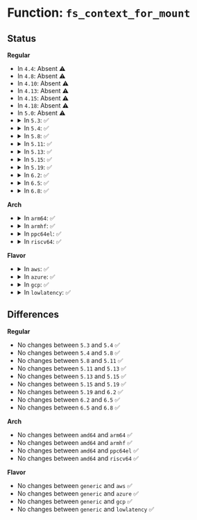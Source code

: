 # Function: <code>fs_context_for_mount</code>

## Status
<b>Regular</b>
<ul>
<li>
In <code>4.4</code>: Absent ⚠️
</li>
<li>
In <code>4.8</code>: Absent ⚠️
</li>
<li>
In <code>4.10</code>: Absent ⚠️
</li>
<li>
In <code>4.13</code>: Absent ⚠️
</li>
<li>
In <code>4.15</code>: Absent ⚠️
</li>
<li>
In <code>4.18</code>: Absent ⚠️
</li>
<li>
In <code>5.0</code>: Absent ⚠️
</li>
<li>
<details>
<summary>In <code>5.3</code>: ✅</summary>

```c
struct fs_context *fs_context_for_mount(struct file_system_type *fs_type, unsigned int sb_flags);
```

**Collision:** Unique Global

**Inline:** No

**Transformation:** False

**Instances:**

```
In fs/fs_context.c (ffffffff8130ac50)
Location: fs/fs_context.c:306
Inline: False
Direct callers:
  - fs/namespace.c:do_mount
  - fs/namespace.c:do_mount
  - fs/namespace.c:do_mount
  - fs/fsopen.c:__ia32_sys_fsopen
  - fs/fsopen.c:__x64_sys_fsopen
  - fs/proc/root.c:pid_ns_prepare_proc
  - fs/hugetlbfs/inode.c:init_hugetlbfs_fs
  - ipc/mqueue.c:mq_create_mount
```
**Symbols:**

```
ffffffff8130ac50-ffffffff8130ac69: fs_context_for_mount (STB_GLOBAL)
```
</details>
</li>
<li>
<details>
<summary>In <code>5.4</code>: ✅</summary>

```c
struct fs_context *fs_context_for_mount(struct file_system_type *fs_type, unsigned int sb_flags);
```

**Collision:** Unique Global

**Inline:** No

**Transformation:** False

**Instances:**

```
In fs/fs_context.c (ffffffff8131dc30)
Location: fs/fs_context.c:304
Inline: False
Direct callers:
  - fs/namespace.c:do_mount
  - fs/namespace.c:do_mount
  - fs/fsopen.c:__ia32_sys_fsopen
  - fs/fsopen.c:__x64_sys_fsopen
  - fs/proc/root.c:pid_ns_prepare_proc
  - fs/hugetlbfs/inode.c:mount_one_hugetlbfs
  - ipc/mqueue.c:mq_create_mount
```
**Symbols:**

```
ffffffff8131dc30-ffffffff8131dc49: fs_context_for_mount (STB_GLOBAL)
```
</details>
</li>
<li>
<details>
<summary>In <code>5.8</code>: ✅</summary>

```c
struct fs_context *fs_context_for_mount(struct file_system_type *fs_type, unsigned int sb_flags);
```

**Collision:** Unique Global

**Inline:** No

**Transformation:** False

**Instances:**

```
In fs/fs_context.c (ffffffff813579f0)
Location: fs/fs_context.c:278
Inline: False
Direct callers:
  - fs/namespace.c:do_new_mount
  - fs/namespace.c:do_new_mount
  - fs/fsopen.c:__ia32_sys_fsopen
  - fs/fsopen.c:__x64_sys_fsopen
  - fs/hugetlbfs/inode.c:mount_one_hugetlbfs
  - ipc/mqueue.c:mq_init_ns
```
**Symbols:**

```
ffffffff813579f0-ffffffff81357a09: fs_context_for_mount (STB_GLOBAL)
```
</details>
</li>
<li>
<details>
<summary>In <code>5.11</code>: ✅</summary>

```c
struct fs_context *fs_context_for_mount(struct file_system_type *fs_type, unsigned int sb_flags);
```

**Collision:** Unique Global

**Inline:** No

**Transformation:** False

**Instances:**

```
In fs/fs_context.c (ffffffff813644e0)
Location: fs/fs_context.c:278
Inline: False
Direct callers:
  - fs/namespace.c:do_new_mount
  - fs/namespace.c:do_new_mount
  - fs/fsopen.c:__ia32_sys_fsopen
  - fs/fsopen.c:__x64_sys_fsopen
  - fs/hugetlbfs/inode.c:mount_one_hugetlbfs
  - ipc/mqueue.c:mq_init_ns
```
**Symbols:**

```
ffffffff813644e0-ffffffff813644f9: fs_context_for_mount (STB_GLOBAL)
```
</details>
</li>
<li>
<details>
<summary>In <code>5.13</code>: ✅</summary>

```c
struct fs_context *fs_context_for_mount(struct file_system_type *fs_type, unsigned int sb_flags);
```

**Collision:** Unique Global

**Inline:** No

**Transformation:** False

**Instances:**

```
In fs/fs_context.c (ffffffff8136af40)
Location: fs/fs_context.c:278
Inline: False
Direct callers:
  - fs/namespace.c:do_new_mount
  - fs/namespace.c:do_new_mount
  - fs/fsopen.c:__ia32_sys_fsopen
  - fs/fsopen.c:__x64_sys_fsopen
  - fs/hugetlbfs/inode.c:mount_one_hugetlbfs
  - ipc/mqueue.c:mq_init_ns
```
**Symbols:**

```
ffffffff8136af40-ffffffff8136af59: fs_context_for_mount (STB_GLOBAL)
```
</details>
</li>
<li>
<details>
<summary>In <code>5.15</code>: ✅</summary>

```c
struct fs_context *fs_context_for_mount(struct file_system_type *fs_type, unsigned int sb_flags);
```

**Collision:** Unique Global

**Inline:** No

**Transformation:** False

**Instances:**

```
In fs/fs_context.c (ffffffff813b9c00)
Location: fs/fs_context.c:301
Inline: False
Direct callers:
  - fs/namespace.c:do_new_mount
  - fs/namespace.c:do_new_mount
  - fs/fsopen.c:__ia32_sys_fsopen
  - fs/fsopen.c:__x64_sys_fsopen
  - fs/hugetlbfs/inode.c:mount_one_hugetlbfs
  - ipc/mqueue.c:mq_init_ns
```
**Symbols:**

```
ffffffff813b9c00-ffffffff813b9c19: fs_context_for_mount (STB_GLOBAL)
```
</details>
</li>
<li>
<details>
<summary>In <code>5.19</code>: ✅</summary>

```c
struct fs_context *fs_context_for_mount(struct file_system_type *fs_type, unsigned int sb_flags);
```

**Collision:** Unique Global

**Inline:** No

**Transformation:** False

**Instances:**

```
In fs/fs_context.c (ffffffff8143f6b0)
Location: fs/fs_context.c:301
Inline: False
Direct callers:
  - fs/namespace.c:do_new_mount
  - fs/namespace.c:do_new_mount
  - fs/fsopen.c:__ia32_sys_fsopen
  - fs/fsopen.c:__x64_sys_fsopen
  - fs/hugetlbfs/inode.c:mount_one_hugetlbfs
  - ipc/mqueue.c:mq_init_ns
```
**Symbols:**

```
ffffffff8143f6b0-ffffffff8143f6d8: fs_context_for_mount (STB_GLOBAL)
```
</details>
</li>
<li>
<details>
<summary>In <code>6.2</code>: ✅</summary>

```c
struct fs_context *fs_context_for_mount(struct file_system_type *fs_type, unsigned int sb_flags);
```

**Collision:** Unique Global

**Inline:** No

**Transformation:** False

**Instances:**

```
In fs/fs_context.c (ffffffff814ce360)
Location: fs/fs_context.c:301
Inline: False
Direct callers:
  - fs/namespace.c:do_new_mount
  - fs/namespace.c:do_new_mount
  - fs/fsopen.c:__ia32_sys_fsopen
  - fs/fsopen.c:__x64_sys_fsopen
  - fs/hugetlbfs/inode.c:mount_one_hugetlbfs
  - ipc/mqueue.c:mq_init_ns
```
**Symbols:**

```
ffffffff814ce360-ffffffff814ce388: fs_context_for_mount (STB_GLOBAL)
```
</details>
</li>
<li>
<details>
<summary>In <code>6.5</code>: ✅</summary>

```c
struct fs_context *fs_context_for_mount(struct file_system_type *fs_type, unsigned int sb_flags);
```

**Collision:** Unique Global

**Inline:** No

**Transformation:** False

**Instances:**

```
In fs/fs_context.c (ffffffff81504560)
Location: fs/fs_context.c:301
Inline: False
Direct callers:
  - fs/namespace.c:do_new_mount
  - fs/namespace.c:do_new_mount
  - fs/fsopen.c:__ia32_sys_fsopen
  - fs/fsopen.c:__x64_sys_fsopen
  - fs/hugetlbfs/inode.c:mount_one_hugetlbfs
  - ipc/mqueue.c:mq_init_ns
```
**Symbols:**

```
ffffffff81504560-ffffffff81504588: fs_context_for_mount (STB_GLOBAL)
```
</details>
</li>
<li>
<details>
<summary>In <code>6.8</code>: ✅</summary>

```c
struct fs_context *fs_context_for_mount(struct file_system_type *fs_type, unsigned int sb_flags);
```

**Collision:** Unique Global

**Inline:** No

**Transformation:** False

**Instances:**

```
In fs/fs_context.c (ffffffff81539220)
Location: fs/fs_context.c:329
Inline: False
Direct callers:
  - fs/namespace.c:do_new_mount
  - fs/namespace.c:do_new_mount
  - fs/fsopen.c:__ia32_sys_fsopen
  - fs/fsopen.c:__x64_sys_fsopen
  - fs/hugetlbfs/inode.c:mount_one_hugetlbfs
  - ipc/mqueue.c:mq_init_ns
```
**Symbols:**

```
ffffffff81539220-ffffffff81539248: fs_context_for_mount (STB_GLOBAL)
```
</details>
</li>
</ul>
<b>Arch</b>
<ul>
<li>
<details>
<summary>In <code>arm64</code>: ✅</summary>

```c
struct fs_context *fs_context_for_mount(struct file_system_type *fs_type, unsigned int sb_flags);
```

**Collision:** Unique Global

**Inline:** No

**Transformation:** False

**Instances:**

```
In fs/fs_context.c (ffff8000103d5d48)
Location: fs/fs_context.c:304
Inline: False
Direct callers:
  - fs/namespace.c:do_mount
  - fs/namespace.c:do_mount
  - fs/fsopen.c:__arm64_sys_fsopen
  - fs/proc/root.c:pid_ns_prepare_proc
  - fs/hugetlbfs/inode.c:mount_one_hugetlbfs
  - ipc/mqueue.c:mq_create_mount
```
**Symbols:**

```
ffff8000103d5d48-ffff8000103d5d88: fs_context_for_mount (STB_GLOBAL)
```
</details>
</li>
<li>
<details>
<summary>In <code>armhf</code>: ✅</summary>

```c
struct fs_context *fs_context_for_mount(struct file_system_type *fs_type, unsigned int sb_flags);
```

**Collision:** Unique Global

**Inline:** No

**Transformation:** False

**Instances:**

```
In fs/fs_context.c (c05af2f8)
Location: fs/fs_context.c:304
Inline: False
Direct callers:
  - fs/namespace.c:do_mount
  - fs/namespace.c:do_mount
  - fs/fsopen.c:__se_sys_fsopen
  - fs/proc/root.c:pid_ns_prepare_proc
  - ipc/mqueue.c:mq_create_mount
```
**Symbols:**

```
c05af2f8-c05af32c: fs_context_for_mount (STB_GLOBAL)
```
</details>
</li>
<li>
<details>
<summary>In <code>ppc64el</code>: ✅</summary>

```c
struct fs_context *fs_context_for_mount(struct file_system_type *fs_type, unsigned int sb_flags);
```

**Collision:** Unique Global

**Inline:** No

**Transformation:** False

**Instances:**

```
In fs/fs_context.c (c0000000004d9470)
Location: fs/fs_context.c:304
Inline: False
Direct callers:
  - fs/namespace.c:do_mount
  - fs/namespace.c:do_mount
  - fs/fsopen.c:__se_sys_fsopen
  - fs/proc/root.c:pid_ns_prepare_proc
  - fs/hugetlbfs/inode.c:mount_one_hugetlbfs
  - ipc/mqueue.c:mq_create_mount
```
**Symbols:**

```
c0000000004d9470-c0000000004d9494: fs_context_for_mount (STB_GLOBAL)
```
</details>
</li>
<li>
<details>
<summary>In <code>riscv64</code>: ✅</summary>

```c
struct fs_context *fs_context_for_mount(struct file_system_type *fs_type, unsigned int sb_flags);
```

**Collision:** Unique Global

**Inline:** No

**Transformation:** False

**Instances:**

```
In fs/fs_context.c (ffffffe00028f5ea)
Location: fs/fs_context.c:304
Inline: False
Direct callers:
  - fs/namespace.c:do_mount
  - fs/namespace.c:do_mount
  - fs/fsopen.c:__se_sys_fsopen
  - fs/proc/root.c:pid_ns_prepare_proc
  - fs/hugetlbfs/inode.c:mount_one_hugetlbfs
  - ipc/mqueue.c:mq_create_mount
```
**Symbols:**

```
ffffffe00028f5ea-ffffffe00028f622: fs_context_for_mount (STB_GLOBAL)
```
</details>
</li>
</ul>
<b>Flavor</b>
<ul>
<li>
<details>
<summary>In <code>aws</code>: ✅</summary>

```c
struct fs_context *fs_context_for_mount(struct file_system_type *fs_type, unsigned int sb_flags);
```

**Collision:** Unique Global

**Inline:** No

**Transformation:** False

**Instances:**

```
In fs/fs_context.c (ffffffff81316210)
Location: fs/fs_context.c:304
Inline: False
Direct callers:
  - fs/namespace.c:do_mount
  - fs/namespace.c:do_mount
  - fs/fsopen.c:__ia32_sys_fsopen
  - fs/fsopen.c:__x64_sys_fsopen
  - fs/proc/root.c:pid_ns_prepare_proc
  - fs/hugetlbfs/inode.c:mount_one_hugetlbfs
  - ipc/mqueue.c:mq_create_mount
```
**Symbols:**

```
ffffffff81316210-ffffffff81316229: fs_context_for_mount (STB_GLOBAL)
```
</details>
</li>
<li>
<details>
<summary>In <code>azure</code>: ✅</summary>

```c
struct fs_context *fs_context_for_mount(struct file_system_type *fs_type, unsigned int sb_flags);
```

**Collision:** Unique Global

**Inline:** No

**Transformation:** False

**Instances:**

```
In fs/fs_context.c (ffffffff81306e00)
Location: fs/fs_context.c:304
Inline: False
Direct callers:
  - fs/namespace.c:do_mount
  - fs/namespace.c:do_mount
  - fs/fsopen.c:__ia32_sys_fsopen
  - fs/fsopen.c:__x64_sys_fsopen
  - fs/proc/root.c:pid_ns_prepare_proc
  - fs/hugetlbfs/inode.c:mount_one_hugetlbfs
  - ipc/mqueue.c:mq_create_mount
```
**Symbols:**

```
ffffffff81306e00-ffffffff81306e19: fs_context_for_mount (STB_GLOBAL)
```
</details>
</li>
<li>
<details>
<summary>In <code>gcp</code>: ✅</summary>

```c
struct fs_context *fs_context_for_mount(struct file_system_type *fs_type, unsigned int sb_flags);
```

**Collision:** Unique Global

**Inline:** No

**Transformation:** False

**Instances:**

```
In fs/fs_context.c (ffffffff81314000)
Location: fs/fs_context.c:304
Inline: False
Direct callers:
  - fs/namespace.c:do_mount
  - fs/namespace.c:do_mount
  - fs/fsopen.c:__ia32_sys_fsopen
  - fs/fsopen.c:__x64_sys_fsopen
  - fs/proc/root.c:pid_ns_prepare_proc
  - fs/hugetlbfs/inode.c:mount_one_hugetlbfs
  - ipc/mqueue.c:mq_create_mount
```
**Symbols:**

```
ffffffff81314000-ffffffff81314019: fs_context_for_mount (STB_GLOBAL)
```
</details>
</li>
<li>
<details>
<summary>In <code>lowlatency</code>: ✅</summary>

```c
struct fs_context *fs_context_for_mount(struct file_system_type *fs_type, unsigned int sb_flags);
```

**Collision:** Unique Global

**Inline:** No

**Transformation:** False

**Instances:**

```
In fs/fs_context.c (ffffffff81325850)
Location: fs/fs_context.c:304
Inline: False
Direct callers:
  - fs/namespace.c:do_mount
  - fs/namespace.c:do_mount
  - fs/fsopen.c:__ia32_sys_fsopen
  - fs/fsopen.c:__x64_sys_fsopen
  - fs/proc/root.c:pid_ns_prepare_proc
  - fs/hugetlbfs/inode.c:mount_one_hugetlbfs
  - ipc/mqueue.c:mq_create_mount
```
**Symbols:**

```
ffffffff81325850-ffffffff81325869: fs_context_for_mount (STB_GLOBAL)
```
</details>
</li>
</ul>

## Differences
<b>Regular</b>
<ul>
<li>
No changes between <code>5.3</code> and <code>5.4</code> ✅
</li>
<li>
No changes between <code>5.4</code> and <code>5.8</code> ✅
</li>
<li>
No changes between <code>5.8</code> and <code>5.11</code> ✅
</li>
<li>
No changes between <code>5.11</code> and <code>5.13</code> ✅
</li>
<li>
No changes between <code>5.13</code> and <code>5.15</code> ✅
</li>
<li>
No changes between <code>5.15</code> and <code>5.19</code> ✅
</li>
<li>
No changes between <code>5.19</code> and <code>6.2</code> ✅
</li>
<li>
No changes between <code>6.2</code> and <code>6.5</code> ✅
</li>
<li>
No changes between <code>6.5</code> and <code>6.8</code> ✅
</li>
</ul>
<b>Arch</b>
<ul>
<li>
No changes between <code>amd64</code> and <code>arm64</code> ✅
</li>
<li>
No changes between <code>amd64</code> and <code>armhf</code> ✅
</li>
<li>
No changes between <code>amd64</code> and <code>ppc64el</code> ✅
</li>
<li>
No changes between <code>amd64</code> and <code>riscv64</code> ✅
</li>
</ul>
<b>Flavor</b>
<ul>
<li>
No changes between <code>generic</code> and <code>aws</code> ✅
</li>
<li>
No changes between <code>generic</code> and <code>azure</code> ✅
</li>
<li>
No changes between <code>generic</code> and <code>gcp</code> ✅
</li>
<li>
No changes between <code>generic</code> and <code>lowlatency</code> ✅
</li>
</ul>
